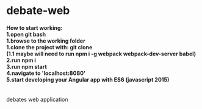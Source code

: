 # debate-web
<h4>
<b>How to start working:</b></br>
1.open git bash</br>
1.browse to the working folder</br>
1.clone the project with: git clone <link> </br>
(1.1 maybe will need to run npm i -g webpack webpack-dev-server babel)</br>
2.run npm i</br>
3.run npm start</br>
4.navigate to 'localhost:8080'</br>
5.start developing your Angular app with ES6 (javascript 2015)</br></br>
</h4>
debates web application
